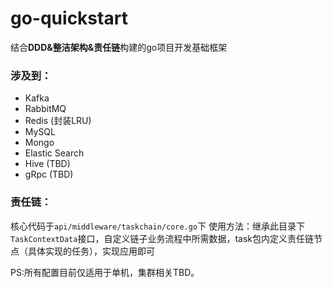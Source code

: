 # go-quickstart

结合**DDD&整洁架构&责任链**构建的go项目开发基础框架

### 涉及到：
- Kafka
- RabbitMQ
- Redis (封装LRU)
- MySQL
- Mongo
- Elastic Search
- Hive (TBD)
- gRpc (TBD)

### 责任链：
核心代码于`api/middleware/taskchain/core.go`下
使用方法：继承此目录下`TaskContextData`接口，自定义链子业务流程中所需数据，task包内定义责任链节点（具体实现的任务），实现应用即可

PS:所有配置目前仅适用于单机，集群相关TBD。
